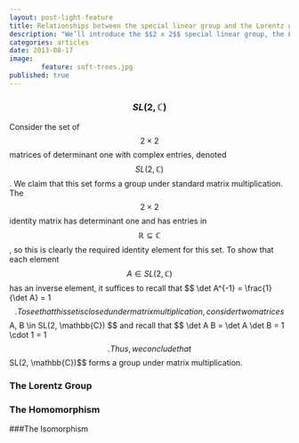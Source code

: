 ```yaml
---
layout: post-light-feature
title: Relationships between the special linear group and the Lorentz group
description: "We’ll introduce the $$2 x 2$$ special linear group, the Lorentz group, and some close relationships between between the two. These results have very important physical applications which we will explore in later articles."
categories: articles
date: 2013-08-17
image: 
        feature: soft-trees.jpg
published: true
---
```


### $$SL(2,\mathbb{C})$$

Consider the set of $$ 2 \times 2 $$ matrices of determinant one with complex entries, denoted $$ SL(2, \mathbb{C}) $$. We claim that this set forms a group under standard matrix multiplication. The $$ 2 \times 2 $$ identity matrix has determinant one and has entries in $$ \mathbb{R} \subseteq \mathbb{C} $$, so this is clearly the required identity element for this set. To show that each element $$ A \in SL(2, \mathbb{C}) $$ has an inverse element, it suffices to recall that \$$ \det A^{-1} = \frac{1}{\det A} = 1 $$. To see that this set is closed under matrix multiplication, consider two matrices $$ A, B \in SL(2, \mathbb{C}) $$ and recall that \$$ \det A B = \det A \det B = 1 \cdot 1 = 1 $$. Thus, we conclude that $$ SL(2, \mathbb{C})$$ forms a group under matrix multiplication. 

### The Lorentz Group

### The Homomorphism

###The Isomorphism
